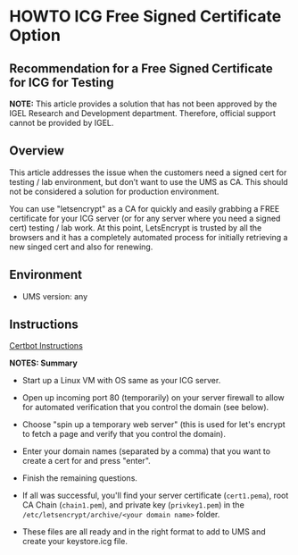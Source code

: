 # HOWTO ICG Free Signed Certificate Option

## Recommendation for a Free Signed Certificate for ICG for Testing

**NOTE:** This article provides a solution that has not been approved by the IGEL Research and Development department. Therefore, official support cannot be provided by IGEL.

## Overview

This article addresses the issue when the customers need a signed cert for testing / lab environment, but don’t want to use the UMS as CA. This should not be considered a solution for production environment.

You can use "letsencrypt" as a CA for quickly and easily grabbing a FREE certificate for your ICG server (or for any server where you need a signed cert) testing / lab work. At this point, LetsEncrypt is trusted by all the browsers and it has a completely automated process for initially retrieving a new singed cert and also for renewing.

## Environment

- UMS version: any

## Instructions

[Certbot Instructions](https://certbot.eff.org/instructions?ws=apache&os=ubuntufocal)

**NOTES: Summary**

- Start up a Linux VM with OS same as your ICG server.

- Open up incoming port 80 (temporarily) on your server firewall to allow for automated verification that you control the domain (see below).

- Choose "spin up a temporary web server" (this is used for let's encrypt to fetch a page and verify that you control the domain).

- Enter your domain names (separated by a comma) that you want to create a cert for and press "enter".

- Finish the remaining questions.

- If all was successful, you'll find your server certificate (`cert1.pema`), root CA Chain (`chain1.pem`), and private key (`privkey1.pem`) in the `/etc/letsencrypt/archive/<your domain name>` folder.

- These files are all ready and in the right format to add to UMS and create your keystore.icg file.
